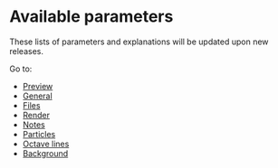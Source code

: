 # Available parameters
These lists of parameters and explanations will be updated upon new releases.

Go to: 
- [Preview](./preview.md)
- [General](./general.md)
- [Files](./files.md)
- [Render](./render.md)
- [Notes](./notes.md)
- [Particles](./particles.md)
- [Octave lines](./ol.md)
- [Background](./background.md)